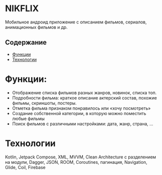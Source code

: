 # NIKFLIX
Мобильное андроид приложение с описанием фильмов, сериалов, анимационных фильмов и др. 
## Содержание
- [Функции](#функции)
- [Технологии](#технологии)

# Функции:
- Отображение списка фильмов разных жанров, новинок, списка топ. 
- Подробности фильма: краткое описание актерский состав, похожие фильмы, скриншоты, постеры.
- Отметка фильма признаком понравилось или «хочу посмотреть»
- Создание собственной категории, в которую можно поместить любые фильмы
- Поиск фильмов с различными настройками: дата, жанр, страна, …

# Технологии
Kotlin, Jetpack Compose, XML, MVVM, Clean Architecture с разделением на модули, Dagger, JSON, ROOM, Coroutines, пагинация, Navigation, Glide, Coil, Firebase
